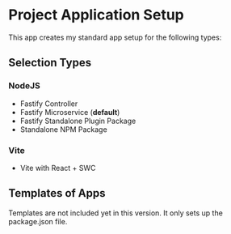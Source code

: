 # Project Application Setup
This app creates my standard app setup for the following types:

## Selection Types

### NodeJS
* Fastify Controller
* Fastify Microservice (**default**)
* Fastify Standalone Plugin Package
* Standalone NPM Package

### Vite
* Vite with React + SWC

## Templates of Apps
Templates are not included yet in this version. It only sets up the package.json file.